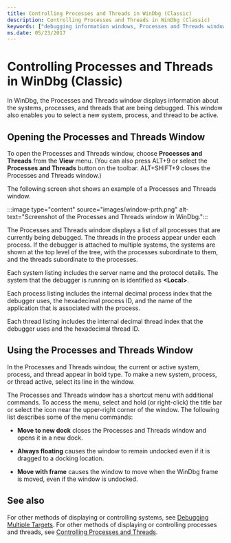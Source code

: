```yaml
---
title: Controlling Processes and Threads in WinDbg (Classic)
description: Controlling Processes and Threads in WinDbg (Classic)
keywords: ["debugging information windows, Processes and Threads window", "Processes and Threads window", "process, Processes and Threads window", "thread, Processes and Threads window"]
ms.date: 05/23/2017
---
```


# Controlling Processes and Threads in WinDbg (Classic)

In WinDbg, the Processes and Threads window displays information about the systems, processes, and threads that are being debugged. This window also enables you to select a new system, process, and thread to be active.

## Opening the Processes and Threads Window

To open the Processes and Threads window, choose **Processes and Threads** from the **View** menu. (You can also press ALT+9 or select the **Processes and Threads** button on the toolbar. ALT+SHIFT+9 closes the Processes and Threads window.)

The following screen shot shows an example of a Processes and Threads window.

:::image type="content" source="images/window-prth.png" alt-text="Screenshot of the Processes and Threads window in WinDbg.":::

The Processes and Threads window displays a list of all processes that are currently being debugged. The threads in the process appear under each process. If the debugger is attached to multiple systems, the systems are shown at the top level of the tree, with the processes subordinate to them, and the threads subordinate to the processes.

Each system listing includes the server name and the protocol details. The system that the debugger is running on is identified as **&lt;Local&gt;**.

Each process listing includes the internal decimal process index that the debugger uses, the hexadecimal process ID, and the name of the application that is associated with the process.

Each thread listing includes the internal decimal thread index that the debugger uses and the hexadecimal thread ID.

## Using the Processes and Threads Window

In the Processes and Threads window, the current or active system, process, and thread appear in bold type. To make a new system, process, or thread active, select its line in the window.

The Processes and Threads window has a shortcut menu with additional commands. To access the menu, select and hold (or right-click) the title bar or select the icon near the upper-right corner of the window. The following list describes some of the menu commands:

- **Move to new dock** closes the Processes and Threads window and opens it in a new dock.

- **Always floating** causes the window to remain undocked even if it is dragged to a docking location.

- **Move with frame** causes the window to move when the WinDbg frame is moved, even if the window is undocked.

## See also

For other methods of displaying or controlling systems, see [Debugging Multiple Targets](debugging-multiple-targets.md). For other methods of displaying or controlling processes and threads, see [Controlling Processes and Threads](controlling-processes-and-threads.md).
